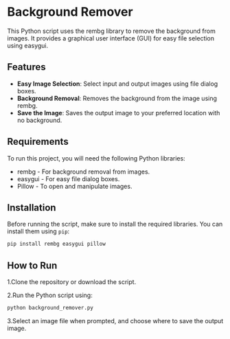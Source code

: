 # Background Remover

This Python script uses the rembg library to remove the background from images. It provides a graphical user interface (GUI) for easy file selection using easygui. 

## Features
- **Easy Image Selection**: Select input and output images using file dialog boxes.
- **Background Removal**: Removes the background from the image using rembg.
- **Save the Image**: Saves the output image to your preferred location with no background.

## Requirements
To run this project, you will need the following Python libraries:
- rembg - For background removal from images.
- easygui - For easy file dialog boxes.
- Pillow - To open and manipulate images.

## Installation
Before running the script, make sure to install the required libraries. You can install them using `pip`:

```bash
pip install rembg easygui pillow

```

## How to Run
1.Clone the repository or download the script.

2.Run the Python script using:

```bash
python background_remover.py
```
3.Select an image file when prompted, and choose where to save the output image.
